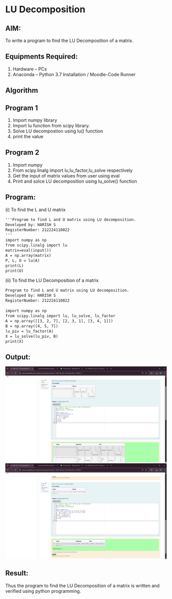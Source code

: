 # LU Decomposition 

## AIM:
To write a program to find the LU Decomposition of a matrix.

## Equipments Required:
1. Hardware – PCs
2. Anaconda – Python 3.7 Installation / Moodle-Code Runner

## Algorithm

## Program 1
1. Import numpy library
2. Import lu function from scipy library.
3. Solve LU decompostion using lu() function
4. print the value
## Program 2
1. Import numpy
2. From scipy.linalg import lu,lu_factor,lu_solve respectively
3. Get the input of matrix values from user using eval
4. Print and solce LU decomposition using lu_solve() function

## Program:
(i) To find the L and U matrix
```
'''Program to find L and U matrix using LU decomposition.
Developed by: HARISH S
RegisterNumber: 212224110022
'''
import numpy as np
from scipy.linalg import lu
matrix=eval(input())
A = np.array(matrix)
P, L, U = lu(A)
print(L)
print(U)
```
(ii) To find the LU Decomposition of a matrix
```
Program to find L and U matrix using LU decomposition.
Developed by: HARISH S
RegisterNumber: 212224110022

import numpy as np
from scipy.linalg import lu, lu_solve, lu_factor
A = np.array([[3, 2, 7], [2, 3, 1], [3, 4, 1]])
B = np.array([4, 5, 7])
lu_piv = lu_factor(A)
X = lu_solve(lu_piv, B)
print(X)
```

## Output:
![alt text](<Screenshot 2025-05-21 135034-1.png>)
![alt text](<Screenshot 2025-05-21 135043.png>)


## Result:
Thus the program to find the LU Decomposition of a matrix is written and verified using python programming.


